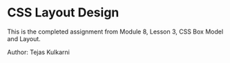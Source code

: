 # CSS Layout Design
This is the completed assignment from Module 8, Lesson 3, CSS Box Model and Layout.

Author: Tejas Kulkarni